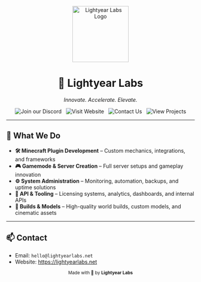 <p align="center">
  <a href="https://lightyearlabs.net" target="_blank">
    <img src="https://www.lightyearlabs.net/logo.png" alt="Lightyear Labs Logo" width="150">
  </a>
</p>

<h1 align="center">🚀 Lightyear Labs</h1>
<p align="center"><em>Innovate. Accelerate. Elevate.</em></p>

<p align="center" style="text-decoration: none;">
  <a href="https://discord.lightyearlabs.net" target="_blank" style="text-decoration: none;">
    <img src="https://img.shields.io/badge/Join%20our%20Discord-5865F2?logo=discord&logoColor=white&style=for-the-badge" alt="Join our Discord">
  </a>&nbsp;
  <a href="https://lightyearlabs.net" target="_blank" style="text-decoration: none;">
    <img src="https://img.shields.io/badge/Visit%20Website-0A66C2?logo=google-chrome&logoColor=white&style=for-the-badge" alt="Visit Website">
  </a>&nbsp;
  <a href="mailto:hello@lightyearlabs.net" target="_blank" style="text-decoration: none;">
    <img src="https://img.shields.io/badge/Contact%20Us-25D366?logo=gmail&logoColor=white&style=for-the-badge" alt="Contact Us">
  </a>&nbsp;
  <a href="https://github.com/Lightyear-Labs" target="_blank" style="text-decoration: none;">
    <img src="https://img.shields.io/badge/View%20Projects-333333?logo=github&logoColor=white&style=for-the-badge" alt="View Projects">
  </a>
</p>

<hr>

<h2>💼 What We Do</h2>

<ul>
  <li><strong>🛠️ Minecraft Plugin Development</strong> – Custom mechanics, integrations, and frameworks</li>
  <li><strong>🎮 Gamemode & Server Creation</strong> – Full server setups and gameplay innovation</li>
  <li><strong>⚙️ System Administration</strong> – Monitoring, automation, backups, and uptime solutions</li>
  <li><strong>🧠 API & Tooling</strong> – Licensing systems, analytics, dashboards, and internal APIs</li>
  <li><strong>🧱 Builds & Models</strong> – High-quality world builds, custom models, and cinematic assets</li>
</ul>

<hr>

<h2>📫 Contact</h2>

<ul>
  <li>Email: <code>hello@lightyearlabs.net</code></li>
  <li>Website: <a href="https://lightyearlabs.net" target="_blank">https://lightyearlabs.net</a></li>
</ul>

<p align="center">
  <sub>Made with 💫 by <strong>Lightyear Labs</strong></sub>
</p>
